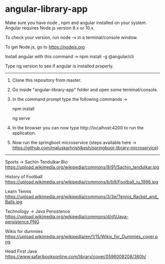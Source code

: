 # angular-library-app

Make sure you have node , npm and angular installed on your system.
Angular requires Node.js version 8.x or 10.x.

To check your version, run node -v in a terminal/console window.

To get Node.js, go to https://nodejs.org

Install angular with this command -> npm install -g @angular/cli

Type ng version to see if angular is installed properly.

-------------------------------------------------------------------------------------------------

1) Clone this repository from master.

2) Go inside "angular-library-app" folder and open some terminal/console.

3) In the command prompt type the following commands ->

      npm install

      ng serve

4) In the browser you can now type http://localhost:4200 to run the application.

5) Now run the springboot microservice (steps available here -> https://github.com/maluskarhrishikesh/springboot-library-microservice)

--------------------------------------------------------------------------------------------------

Sports ->
Sachin Tendulkar Bio
https://upload.wikimedia.org/wikipedia/commons/9/91/Sachin_tendulkar.jpg

History of Football
https://upload.wikimedia.org/wikipedia/commons/b/b9/Football_iu_1996.jpg

Learn Tennis
https://upload.wikimedia.org/wikipedia/commons/3/3e/Tennis_Racket_and_Balls.jpg



Technology -> 
Java Persistence
https://upload.wikimedia.org/wikipedia/commons/d/d1/Java-persistence.PNG

Wikis for dummies
https://upload.wikimedia.org/wikipedia/en/1/15/Wikis_for_Dummies_cover.png

Head First Java
https://www.safaribooksonline.com/library/cover/0596009208/360h/
